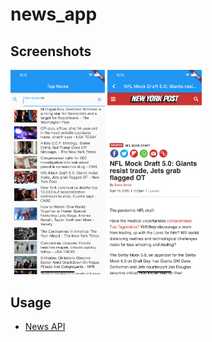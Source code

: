 # news_app

## Screenshots

<img src="https://github.com/mienne/Flutter-News/raw/master/readme_images/news_app_1.png" width="30%"></img>
<img src="https://github.com/mienne/Flutter-News/raw/master/readme_images/news_app_2.png" width="30%"></img>

## Usage
* [News API](https://newsapi.org/)
